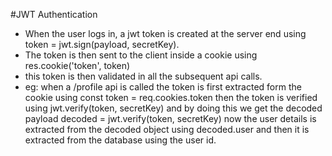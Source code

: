 #JWT Authentication

- When the user logs in, a jwt token is created at the server end using token = jwt.sign(payload, secretKey).
- The token is then sent to the client inside a cookie using res.cookie('token', token)
- this token is then validated in all the subsequent api calls.
- eg: when a /profile api is called the token is first extracted form the cookie using
  const token = req.cookies.token
  then the token is verified using jwt.verify(token, secretKey) and by doing this we get the decoded payload
  decoded = jwt.verify(token, secretKey)
  now the user details is extracted from the decoded object using decoded.user and then it is extracted from the database using the user id.
